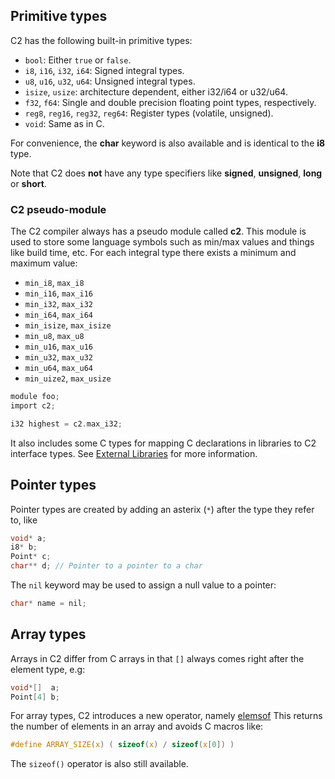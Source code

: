 
## Primitive types

C2 has the following built-in primitive types:

* `bool`: Either `true` or `false`.
* `i8`, `i16`, `i32`, `i64`: Signed integral types.
* `u8`, `u16`, `u32`, `u64`: Unsigned integral types.
* `isize`, `usize`: architecture dependent, either i32/i64 or u32/u64.
* `f32`, `f64`: Single and double precision floating point types, respectively.
* `reg8`, `reg16`, `reg32`, `reg64`: Register types (volatile, unsigned).
* `void`: Same as in C.

For convenience, the __char__ keyword is also available and is identical to the __i8__ type.

Note that C2 does __not__ have any type specifiers like __signed__, __unsigned__, __long__ or __short__.

### C2 pseudo-module ###
The C2 compiler always has a pseudo module called __c2__. This module is used to
store some language symbols such as min/max values and things like build time, etc.
For each integral type there exists a minimum and maximum value:

* `min_i8`, `max_i8`
* `min_i16`, `max_i16`
* `min_i32`, `max_i32`
* `min_i64`, `max_i64`
* `min_isize`, `max_isize`
* `min_u8`, `max_u8`
* `min_u16`, `max_u16`
* `min_u32`, `max_u32`
* `min_u64`, `max_u64`
* `min_uize2`, `max_usize`

```c
module foo;
import c2;

i32 highest = c2.max_i32;
```

It also includes some C types for mapping C declarations in libraries to C2 interface types.
See [External Libraries](../build_system/libraries/) for more information.

## Pointer types

Pointer types are created by adding an asterix (`*`) after the type they refer to, like

```c
void* a;
i8* b;
Point* c;
char** d; // Pointer to a pointer to a char
```

The `nil` keyword may be used to assign a null value to a pointer:
```c
char* name = nil;
```

## Array types

Arrays in C2 differ from C arrays in that `[]` always comes right after the element type, e.g:

```c
void*[]  a;
Point[4] b;
```

For array types, C2 introduces a new operator, namely [elemsof](../language/builtin_functions/#elemsof) This returns the number
of elements in an array and avoids C macros like:
```c
#define ARRAY_SIZE(x) ( sizeof(x) / sizeof(x[0]) )
```
The `sizeof()` operator is also still available.

